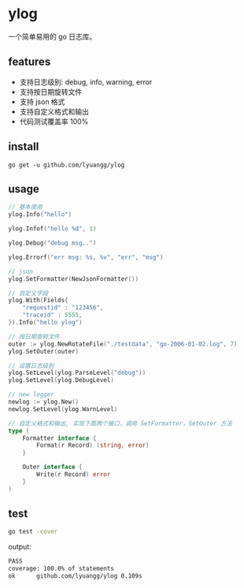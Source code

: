 # ylog

一个简单易用的 go 日志库。

## features

- 支持日志级别: debug, info, warning, error
- 支持按日期旋转文件
- 支持 json 格式
- 支持自定义格式和输出
- 代码测试覆盖率 100%

## install

```
go get -u github.com/lyuangg/ylog
```

## usage

```go
// 基本使用
ylog.Info("hello")

ylog.Infof("hello %d", 1)

ylog.Debug("debug msg..")

ylog.Errorf("err msg: %s, %v", "err", "msg")

// json
ylog.SetFormatter(NewJsonFormatter())

// 自定义字段
ylog.With(Fields{
    "requestid" : "123456",
    "traceid" : 5555,
}).Info("hello ylog")

// 按日期旋转文件
outer := ylog.NewRotateFile("./testdata", "go-2006-01-02.log", 7)
ylog.SetOuter(outer)

// 设置日志级别
ylog.SetLevel(ylog.ParseLevel("debug"))
ylog.SetLevel(ylog.DebugLevel)

// new logger
newlog := ylog.New()
newlog.SetLevel(ylog.WarnLevel)

// 自定义格式和输出, 实现下面两个接口，调用 SetFormatter，SetOuter 方法
type (
    Formatter interface {
		Format(r Record) (string, error)
	}

    Outer interface {
		Write(r Record) error
	}
)
```

## test

```bash
go test -cover
```

output:

```bash
PASS
coverage: 100.0% of statements
ok      github.com/lyuangg/ylog 0.109s
```